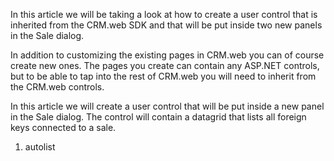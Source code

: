 <properties date="2016-06-24"
SortOrder="9"
/>

In this article we will be taking a look at how to create a user control that is inherited from the CRM.web SDK and that will be put inside two new panels in the Sale dialog.

In addition to customizing the existing pages in CRM.web you can of course create new ones. The pages you create can contain any ASP.NET controls, but to be able to tap into the rest of CRM.web you will need to inherit from the CRM.web controls.

In this article we will create a user control that will be put inside a new panel in the Sale dialog. The control will contain a datagrid that lists all foreign keys connected to a sale.

1. autolist
